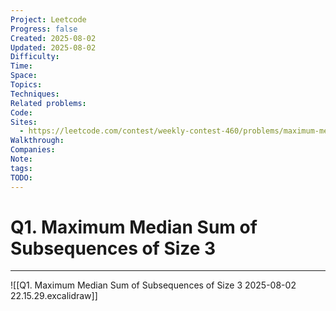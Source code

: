 ```yaml
---
Project: Leetcode
Progress: false
Created: 2025-08-02
Updated: 2025-08-02
Difficulty: 
Time: 
Space: 
Topics: 
Techniques: 
Related problems: 
Code: 
Sites:
  - https://leetcode.com/contest/weekly-contest-460/problems/maximum-median-sum-of-subsequences-of-size-3/description/
Walkthrough: 
Companies: 
Note: 
tags: 
TODO: 
---
```

# Q1. Maximum Median Sum of Subsequences of Size 3
---
![[Q1. Maximum Median Sum of Subsequences of Size 3 2025-08-02 22.15.29.excalidraw]]